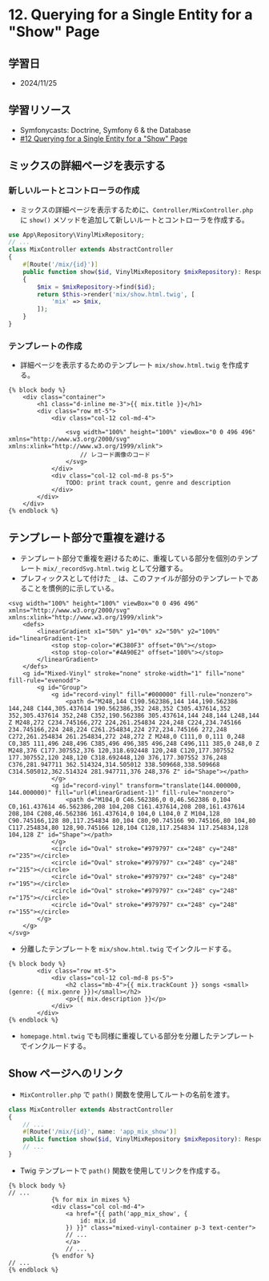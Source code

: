 # 12. Querying for a Single Entity for a "Show" Page

## 学習日

- 2024/11/25

## 学習リソース

- Symfonycasts: Doctrine, Symfony 6 & the Database
- [#12 Querying for a Single Entity for a "Show" Page](https://symfonycasts.com/screencast/symfony-doctrine/show-page)

## ミックスの詳細ページを表示する

### 新しいルートとコントローラの作成

- ミックスの詳細ページを表示するために、`Controller/MixController.php` に `show()` メソッドを追加して新しいルートとコントローラを作成する。

```php
use App\Repository\VinylMixRepository;
// ...
class MixController extends AbstractController
{
    #[Route('/mix/{id}')]
    public function show($id, VinylMixRepository $mixRepository): Response
    {
        $mix = $mixRepository->find($id);
        return $this->render('mix/show.html.twig', [
            'mix' => $mix,
        ]);
    }
}
```

### テンプレートの作成

- 詳細ページを表示するためのテンプレート `mix/show.html.twig` を作成する。

```twig
{% block body %}
    <div class="container">
        <h1 class="d-inline me-3">{{ mix.title }}</h1>
        <div class="row mt-5">
            <div class="col-12 col-md-4">

                <svg width="100%" height="100%" viewBox="0 0 496 496" xmlns="http://www.w3.org/2000/svg" xmlns:xlink="http://www.w3.org/1999/xlink">
                    // レコード画像のコード
                </svg>
            </div>
            <div class="col-12 col-md-8 ps-5">
                TODO: print track count, genre and description
            </div>
        </div>
    </div>
{% endblock %}
```

## テンプレート部分で重複を避ける

- テンプレート部分で重複を避けるために、重複している部分を個別のテンプレート `mix/_recordSvg.html.twig` として分離する。
- プレフィックスとして付けた `_` は、このファイルが部分のテンプレートであることを慣例的に示している。

```twig
<svg width="100%" height="100%" viewBox="0 0 496 496" xmlns="http://www.w3.org/2000/svg" xmlns:xlink="http://www.w3.org/1999/xlink">
    <defs>
        <linearGradient x1="50%" y1="0%" x2="50%" y2="100%" id="linearGradient-1">
            <stop stop-color="#C380F3" offset="0%"></stop>
            <stop stop-color="#4A90E2" offset="100%"></stop>
        </linearGradient>
    </defs>
    <g id="Mixed-Vinyl" stroke="none" stroke-width="1" fill="none" fill-rule="evenodd">
        <g id="Group">
            <g id="record-vinyl" fill="#000000" fill-rule="nonzero">
                <path d="M248,144 C190.562386,144 144,190.562386 144,248 C144,305.437614 190.562386,352 248,352 C305.437614,352 352,305.437614 352,248 C352,190.562386 305.437614,144 248,144 L248,144 Z M248,272 C234.745166,272 224,261.254834 224,248 C224,234.745166 234.745166,224 248,224 C261.254834,224 272,234.745166 272,248 C272,261.254834 261.254834,272 248,272 Z M248,0 C111,0 0,111 0,248 C0,385 111,496 248,496 C385,496 496,385 496,248 C496,111 385,0 248,0 Z M248,376 C177.307552,376 120,318.692448 120,248 C120,177.307552 177.307552,120 248,120 C318.692448,120 376,177.307552 376,248 C376,281.947711 362.514324,314.505012 338.509668,338.509668 C314.505012,362.514324 281.947711,376 248,376 Z" id="Shape"></path>
            </g>
            <g id="record-vinyl" transform="translate(144.000000, 144.000000)" fill="url(#linearGradient-1)" fill-rule="nonzero">
                <path d="M104,0 C46.562386,0 0,46.562386 0,104 C0,161.437614 46.562386,208 104,208 C161.437614,208 208,161.437614 208,104 C208,46.562386 161.437614,0 104,0 L104,0 Z M104,128 C90.745166,128 80,117.254834 80,104 C80,90.745166 90.745166,80 104,80 C117.254834,80 128,90.745166 128,104 C128,117.254834 117.254834,128 104,128 Z" id="Shape"></path>
            </g>
            <circle id="Oval" stroke="#979797" cx="248" cy="248" r="235"></circle>
            <circle id="Oval" stroke="#979797" cx="248" cy="248" r="215"></circle>
            <circle id="Oval" stroke="#979797" cx="248" cy="248" r="195"></circle>
            <circle id="Oval" stroke="#979797" cx="248" cy="248" r="175"></circle>
            <circle id="Oval" stroke="#979797" cx="248" cy="248" r="155"></circle>
        </g>
    </g>
</svg>
```

- 分離したテンプレートを `mix/show.html.twig` でインクルードする。

```twig
{% block body %}
        <div class="row mt-5">
            <div class="col-12 col-md-8 ps-5">
                <h2 class="mb-4">{{ mix.trackCount }} songs <small>(genre: {{ mix.genre }})</small></h2>
                <p>{{ mix.description }}</p>
            </div>
        </div>
{% endblock %}
```

- `homepage.html.twig` でも同様に重複している部分を分離したテンプレートでインクルードする。

## Show ページへのリンク

- `MixController.php` で `path()` 関数を使用してルートの名前を渡す。

```php
class MixController extends AbstractController
{
    // ...
    #[Route('/mix/{id}', name: 'app_mix_show')]
    public function show($id, VinylMixRepository $mixRepository): Response
    // ...
}
```

- Twig テンプレートで `path()` 関数を使用してリンクを作成する。

```twig
{% block body %}
// ...
            {% for mix in mixes %}
            <div class="col col-md-4">
                <a href="{{ path('app_mix_show', {
                    id: mix.id
                }) }}" class="mixed-vinyl-container p-3 text-center">
                // ...
                </a>
                // ...
            {% endfor %}
// ...
{% endblock %}
```
